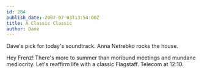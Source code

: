 ```yaml
---
id: 284
publish_date: 2007-07-03T13:54:00Z
title: A Classic Classic
author: Dave
---
```

  
Dave's pick for today's soundtrack. Anna Netrebko rocks the house.

Hey Frenz! There's more to summer than moribund meetings and mundane mediocrity. Let's reaffirm life with a classic Flagstaff. Telecom at 12:10.